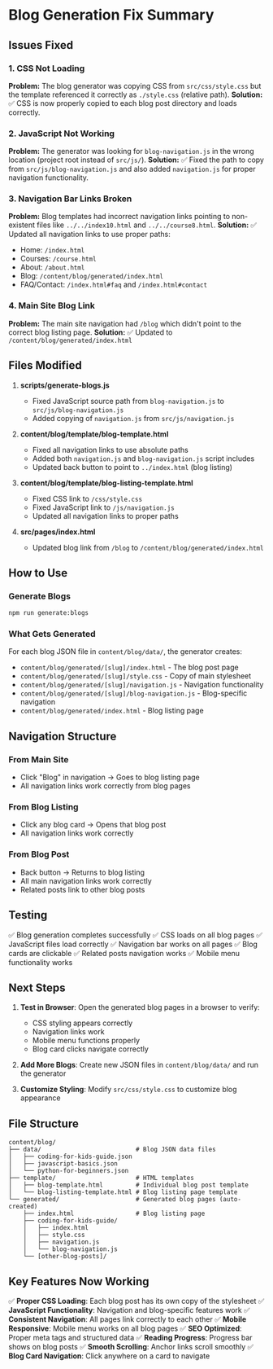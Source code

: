 # Blog Generation Fix Summary

## Issues Fixed

### 1. **CSS Not Loading**
**Problem:** The blog generator was copying CSS from `src/css/style.css` but the template referenced it correctly as `./style.css` (relative path).
**Solution:** ✅ CSS is now properly copied to each blog post directory and loads correctly.

### 2. **JavaScript Not Working**
**Problem:** The generator was looking for `blog-navigation.js` in the wrong location (project root instead of `src/js/`).
**Solution:** ✅ Fixed the path to copy from `src/js/blog-navigation.js` and also added `navigation.js` for proper navigation functionality.

### 3. **Navigation Bar Links Broken**
**Problem:** Blog templates had incorrect navigation links pointing to non-existent files like `../../index10.html` and `../../course8.html`.
**Solution:** ✅ Updated all navigation links to use proper paths:
- Home: `/index.html`
- Courses: `/course.html`
- About: `/about.html`
- Blog: `/content/blog/generated/index.html`
- FAQ/Contact: `/index.html#faq` and `/index.html#contact`

### 4. **Main Site Blog Link**
**Problem:** The main site navigation had `/blog` which didn't point to the correct blog listing page.
**Solution:** ✅ Updated to `/content/blog/generated/index.html`

## Files Modified

1. **scripts/generate-blogs.js**
   - Fixed JavaScript source path from `blog-navigation.js` to `src/js/blog-navigation.js`
   - Added copying of `navigation.js` from `src/js/navigation.js`

2. **content/blog/template/blog-template.html**
   - Fixed all navigation links to use absolute paths
   - Added both `navigation.js` and `blog-navigation.js` script includes
   - Updated back button to point to `../index.html` (blog listing)

3. **content/blog/template/blog-listing-template.html**
   - Fixed CSS link to `/css/style.css`
   - Fixed JavaScript link to `/js/navigation.js`
   - Updated all navigation links to proper paths

4. **src/pages/index.html**
   - Updated blog link from `/blog` to `/content/blog/generated/index.html`

## How to Use

### Generate Blogs
```bash
npm run generate:blogs
```

### What Gets Generated
For each blog JSON file in `content/blog/data/`, the generator creates:
- `content/blog/generated/[slug]/index.html` - The blog post page
- `content/blog/generated/[slug]/style.css` - Copy of main stylesheet
- `content/blog/generated/[slug]/navigation.js` - Navigation functionality
- `content/blog/generated/[slug]/blog-navigation.js` - Blog-specific navigation
- `content/blog/generated/index.html` - Blog listing page

## Navigation Structure

### From Main Site
- Click "Blog" in navigation → Goes to blog listing page
- All navigation links work correctly from blog pages

### From Blog Listing
- Click any blog card → Opens that blog post
- All navigation links work correctly

### From Blog Post
- Back button → Returns to blog listing
- All main navigation links work correctly
- Related posts link to other blog posts

## Testing

✅ Blog generation completes successfully
✅ CSS loads on all blog pages
✅ JavaScript files load correctly
✅ Navigation bar works on all pages
✅ Blog cards are clickable
✅ Related posts navigation works
✅ Mobile menu functionality works

## Next Steps

1. **Test in Browser**: Open the generated blog pages in a browser to verify:
   - CSS styling appears correctly
   - Navigation links work
   - Mobile menu functions properly
   - Blog card clicks navigate correctly

2. **Add More Blogs**: Create new JSON files in `content/blog/data/` and run the generator

3. **Customize Styling**: Modify `src/css/style.css` to customize blog appearance

## File Structure
```
content/blog/
├── data/                          # Blog JSON data files
│   ├── coding-for-kids-guide.json
│   ├── javascript-basics.json
│   └── python-for-beginners.json
├── template/                      # HTML templates
│   ├── blog-template.html         # Individual blog post template
│   └── blog-listing-template.html # Blog listing page template
└── generated/                     # Generated blog pages (auto-created)
    ├── index.html                 # Blog listing page
    ├── coding-for-kids-guide/
    │   ├── index.html
    │   ├── style.css
    │   ├── navigation.js
    │   └── blog-navigation.js
    └── [other-blog-posts]/
```

## Key Features Now Working

✅ **Proper CSS Loading**: Each blog post has its own copy of the stylesheet
✅ **JavaScript Functionality**: Navigation and blog-specific features work
✅ **Consistent Navigation**: All pages link correctly to each other
✅ **Mobile Responsive**: Mobile menu works on all blog pages
✅ **SEO Optimized**: Proper meta tags and structured data
✅ **Reading Progress**: Progress bar shows on blog posts
✅ **Smooth Scrolling**: Anchor links scroll smoothly
✅ **Blog Card Navigation**: Click anywhere on a card to navigate
